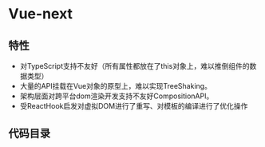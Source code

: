 # Vue-next

## 特性

- 对TypeScript支持不友好（所有属性都放在了this对象上，难以推倒组件的数据类型）
- 大量的API挂载在Vue对象的原型上，难以实现TreeShaking。
- 架构层面对跨平台dom渲染开发支持不友好CompositionAPI。
- 受ReactHook启发对虚拟DOM进行了重写、对模板的编译进行了优化操作

## 代码目录
